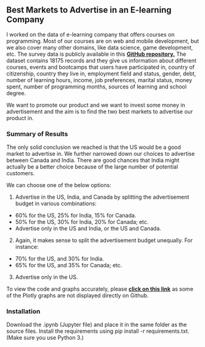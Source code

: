## Best Markets to Advertise in an E-learning Company
I worked on the data of e-learning company that offers courses on programming. Most of our courses are on web and mobile development, but we also cover many other domains, like data science, game development, etc. The survey data is publicly available in this __[GitHub repository.](https://github.com/freeCodeCamp/2017-new-coder-survey)__ The dataset contains 18175 records and they give us information about different courses, events and bootcamps that users have participated in, country of citizenship, country they live in, employment field and status, gender, debt, number of learning hours, income, job preferences, marital status, money spent, number of programming months, sources of learning and school degree.

We want to promote our product and we want to invest some money in advertisement and the aim is to find the two best markets to advertise our product in.

### Summary of Results
The only solid conclusion we reached is that the US would be a good market to advertise in. We further narrowed down our choices to advertise between Canada and India. There are good chances that India might actually be a better choice because of the large number of potential customers.

We can choose one of the below options:

1. Advertise in the US, India, and Canada by splitting the advertisement budget in various combinations:
  - 60% for the US, 25% for India, 15% for Canada.
  - 50% for the US, 30% for India, 20% for Canada; etc.
  - Advertise only in the US and India, or the US and Canada.
2. Again, it makes sense to split the advertisement budget unequally. For instance:
  - 70% for the US, and 30% for India.
  - 65% for the US, and 35% for Canada; etc.
3. Advertise only in the US.

To view the code and graphs accurately, please __[click on this link](https://nbviewer.jupyter.org/github/phtelang/Best-Markets-to-Advertise-in-an-E-learning-Company/blob/master/Best%20Markets%20to%20Advertise%20in%20an%20E-learning%20Company.ipynb)__ as some of the Plotly graphs are not displayed directly on Github.

### Installation
Download the .ipynb (Jupyter file) and place it in the same folder as the source files.
Install the requirements using pip install -r requirements.txt. (Make sure you use Python 3.)
